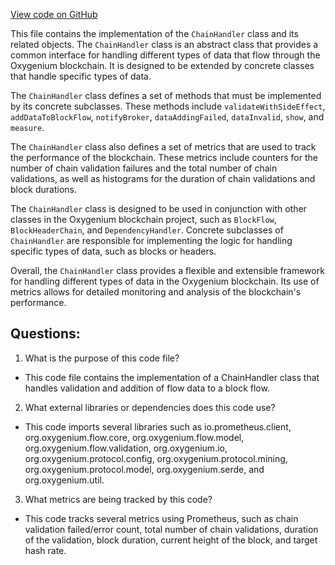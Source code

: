 [View code on GitHub](https://github.com/oxygenium/oxygenium/flow/src/main/scala/org/oxygenium/flow/handler/ChainHandler.scala)

This file contains the implementation of the `ChainHandler` class and its related objects. The `ChainHandler` class is an abstract class that provides a common interface for handling different types of data that flow through the Oxygenium blockchain. It is designed to be extended by concrete classes that handle specific types of data. 

The `ChainHandler` class defines a set of methods that must be implemented by its concrete subclasses. These methods include `validateWithSideEffect`, `addDataToBlockFlow`, `notifyBroker`, `dataAddingFailed`, `dataInvalid`, `show`, and `measure`. 

The `ChainHandler` class also defines a set of metrics that are used to track the performance of the blockchain. These metrics include counters for the number of chain validation failures and the total number of chain validations, as well as histograms for the duration of chain validations and block durations. 

The `ChainHandler` class is designed to be used in conjunction with other classes in the Oxygenium blockchain project, such as `BlockFlow`, `BlockHeaderChain`, and `DependencyHandler`. Concrete subclasses of `ChainHandler` are responsible for implementing the logic for handling specific types of data, such as blocks or headers. 

Overall, the `ChainHandler` class provides a flexible and extensible framework for handling different types of data in the Oxygenium blockchain. Its use of metrics allows for detailed monitoring and analysis of the blockchain's performance.
## Questions: 
 1. What is the purpose of this code file?
- This code file contains the implementation of a ChainHandler class that handles validation and addition of flow data to a block flow.

2. What external libraries or dependencies does this code use?
- This code imports several libraries such as io.prometheus.client, org.oxygenium.flow.core, org.oxygenium.flow.model, org.oxygenium.flow.validation, org.oxygenium.io, org.oxygenium.protocol.config, org.oxygenium.protocol.mining, org.oxygenium.protocol.model, org.oxygenium.serde, and org.oxygenium.util.

3. What metrics are being tracked by this code?
- This code tracks several metrics using Prometheus, such as chain validation failed/error count, total number of chain validations, duration of the validation, block duration, current height of the block, and target hash rate.